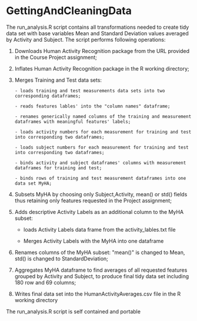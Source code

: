 # GettingAndCleaningData
 
The run_analysis.R script contains all transformations needed to create tidy data set with base variables Mean and Standard Deviation values averaged by Activity and Subject. The script performs following operations:

1.	Downloads Human Activity Recognition package from the URL provided in the Course Project assignment;

2.	Inflates Human Activity Recognition package in the R working directory;

3.	Merges Training and Test data sets:

		- loads training and test measurements data sets into two corresponding dataframes;

		- reads features lables' into the "column names" dataframe;

		- renames generically named columns of the training and measurement dataframes with meaningful features' labels;

		- loads activity numbers for each measurement for training and test into corresponding two dataframes;

		- loads subject numbers for each measurement for training and test into corresponding two dataframes;

		- binds activity and subject dataframes' columns with measurement dataframes for training and test;

		- binds rows of training and test measurement dataframes into one data set MyHA;

4.	 Subsets MyHA by choosing only Subject,Activity, mean() or std() fields thus retaining only features requested in the Project assignment; 

5.	 Adds descriptive Activity Labels as an additional column to the MyHA subset: 

		- loads Activity Labels data frame from the activity_lables.txt file  

		- Merges Activity Labels with the MyHA into one dataframe 

6.	 Renames columns of the MyHA subset: "mean()" is changed to Mean, std() is changed to StandardDeviation; 

7.	 Aggregates MyHA dataframe to find averages of all requested features grouped by Activity and Subject, to produce final tidy data set including 180 row and 69 columns; 

8.	 Writes final data set into the HumanActivityAverages.csv file in the R working directory

The run_analysis.R script is self contained and portable 
